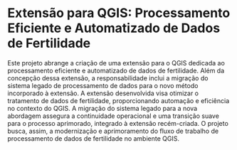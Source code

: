 # Extensão para QGIS: Processamento Eficiente e Automatizado de Dados de Fertilidade

Este projeto abrange a criação de uma extensão para o QGIS dedicada ao processamento eficiente e automatizado de dados de fertilidade. Além da concepção dessa extensão, a responsabilidade inclui a migração do sistema legado de processamento de dados para o novo método incorporado à extensão. A extensão desenvolvida visa otimizar o tratamento de dados de fertilidade, proporcionando automação e eficiência no contexto do QGIS. A migração do sistema legado para a nova abordagem assegura a continuidade operacional e uma transição suave para o processo aprimorado, integrado à extensão recém-criada. O projeto busca, assim, a modernização e aprimoramento do fluxo de trabalho de processamento de dados de fertilidade no ambiente QGIS.
